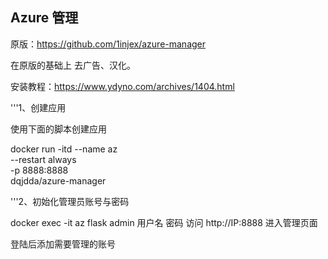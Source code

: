 ## Azure 管理

原版：https://github.com/1injex/azure-manager

在原版的基础上 去广告、汉化。

安装教程：https://www.ydyno.com/archives/1404.html

'''1、创建应用

使用下面的脚本创建应用

docker run -itd --name az \
--restart always \
-p 8888:8888 \
dqjdda/azure-manager

'''2、初始化管理员账号与密码

docker exec -it az flask admin 用户名 密码
访问 http://IP:8888 进入管理页面

登陆后添加需要管理的账号
